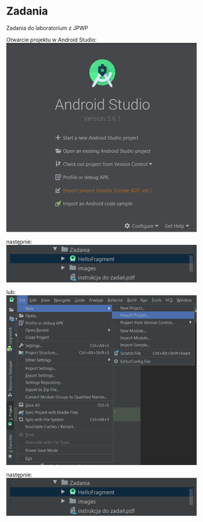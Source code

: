 # Zadania
Zadania do laboratorium z JPWP

Otwarcie projektu w Android Studio:
![](images/import3.png)


następnie:
![](images/import2.png)

lub:
![](images/import1.png)

następnie:
![](images/import2.png)
